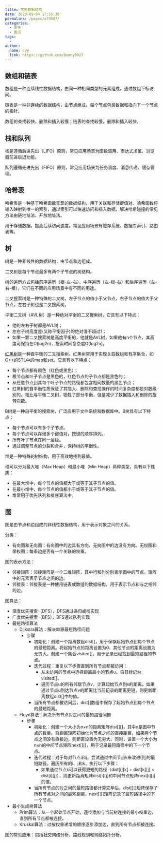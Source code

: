 ```yaml
---
title: 常见数据结构
date: 2023-09-04 17:56:30
permalink: /pages/a79887/
categories:
  - 更多
  - 面试
tags:
  - 
author: 
  name: cyy
  link: https://github.com/Bunny0927
---
```


## 数组和链表

数组是一种连续线性数据结构，由同一种相同类型的元素组成，通过数组下标访问。

链表是一种非连续的数据结构，由节点组成，每个节点包含数据和指向下一个节点的指针。

数组的查找较快，删除和插入较慢；链表的查找较慢，删除和插入较快。

## 栈和队列

栈是遵循后进先出（LIFO）原则，常见应用场景为函数调用、表达式求值、浏览器前进后退功能。

队列遵循先进先出（FIFO）原则，常见应用场景为任务调度、消息传递、缓存管理。

## 哈希表

哈希表是一种基于哈希函数实现的数据结构，用于关联和存储键值对。哈希函数将输入映射到唯一的索引，通过索引可以快速访问和插入数据。解决哈希碰撞的常见方法由链地址法、开放地址法。

用于存储数据，提高后续访问速度，常见应用场景有缓存系统、数据库索引、路由表等。

## 树

树是一种非线性的数据结构，由节点和边组成。

二叉树是每个节点最多有两个子节点的树结构。

树的遍历方式包括前序遍历（根-左-右）、中序遍历（左-根-右）和后序遍历（左-右-根），它们在不同的应用场景中有不同的用途。

二叉搜索树是一种特殊的二叉树，左子节点的值小于父节点，右子节点的值大于父节点，左右子树也是二叉搜索树。

平衡二叉树（AVL树）是一种绝对平衡的二叉搜索树，它具有以下特点：

- 他的左右子树都是AVL树；
- 左右子树高度差(又称平衡因子)的绝对值不超过1；
- 如果一颗二叉搜索树是高度平衡的，他就是AVL树，如果他有n个节点，其高度可保持在O(log2n)，搜索时间复杂度O(log2n)。

[红黑树](https://blog.csdn.net/cy973071263/article/details/122543826)是一种自平衡的二叉搜索树。红黑树常用于实现关联数组和有序集合，如C++的STL中的map和set。它具有以下特点：

- 每个节点都有颜色（红色或黑色）；
- 根节点和叶子节点是黑色的，红色节点的子节点都是黑色的；
- 从任意节点到其每个叶子节点的路径都包含相同数量的黑色节点；
- 红黑树的自平衡性质保证了其插入、删除和查找操作的时间复杂度都是对数级别的。相比与平衡二叉树，牺牲了部分平衡，但是减少了数据插入和删除的旋转次数。

B树是一种自平衡的搜索树，广泛应用于文件系统和数据库中。B树具有以下特点：

- 每个节点可以有多个子节点。
- 每个节点可以存储多个键值对，按键的顺序排列。
- 所有叶子节点在同一层级。
- 通过调整节点的分裂和合并，保持树的平衡性。

堆是一种特殊的树结构，用于高效地找到最值。

堆可以分为最大堆（Max Heap）和最小堆（Min Heap）两种类型，具有以下性质：

- 在最大堆中，每个节点的值都大于或等于其子节点的值。
- 在最小堆中，每个节点的值都小于或等于其子节点的值。
- 堆常用于优先队列和排序算法中。

## 图

图是由节点和边组成的非线性数据结构，用于表示对象之间的关系。

分类：

- 有向图和无向图：有向图中的边具有方向，无向图中的边没有方向。无权图和带权图：每条边是否有一个关联的权重。

图的表示方法：

- 邻接矩阵：邻接矩阵是一个二维矩阵，其中行和列分别表示图中的节点，矩阵中的元素表示节点之间的边。
- 邻接表：邻接表是一种使用链表或数组的数据结构，用于表示节点和与之相邻的边。

图算法：

- 深度优先搜索（DFS），DFS通过递归或栈实现
- 广度优先搜索（BFS），BFS通过队列实现
- 最短路径算法
    - Dijkstra算法：解决单源最短路径问题
        - 步骤
            - 初始化：创建一个距离数组dist[]，用于保存起始节点到每个节点的最短距离。将起始节点的距离设置为0，其他节点的距离设置为无穷大。创建一个集合visited[]，用于记录已经找到最短路径的节点。
            - 迭代过程：重复以下步骤直到所有节点都被访问：
                - 从未访问的节点中选择距离最小的节点u，将其标记为visited[]。
                - 遍历节点u的所有邻居节点v，计算起始节点到v的距离。如果通过节点u到达节点v的距离比当前记录的距离更短，则更新距离数组dist[]中的值。
            - 当所有节点都被访问后，dist[]数组中保存了起始节点到每个节点的最短距离。
    - Floyd算法：解决所有节点对之间的最短路径问题
        - 步骤
            - 初始化：创建一个大小为n×n的距离矩阵dist[][]，其中n是图中节点的数量。将距离矩阵初始化为节点之间的直接距离，如果两个节点之间没有直接边，则距离设置为无穷大。同时，设置一个大小为n×n的中间节点矩阵next[][]，用于记录最短路径中的下一个节点。
            - 迭代过程：对于每对节点i和j，尝试通过中间节点k来改进i到j的最短路径。遍历所有的i、j和k，执行以下步骤：
                - 如果通过节点k可以获得更短的路径（dist[i][k] + dist[k][j] < dist[i][j]），则更新距离矩阵dist[i][j]和中间节点矩阵next[i][j]的值。
            - 当所有节点的对之间的最短路径都计算完毕后，dist[][]矩阵保存了所有节点对之间的最短距离，next[][]矩阵记录了最短路径中的下一个节点。
- 最小生成树算法
    - Prim算法：从一个起始节点开始，逐步添加与当前树连接的最小权重边，直到所有节点都被连接。
    - Kruskal算法：过按权重递增的顺序逐步添加边，直到所有节点都被连接。

图的常见应用：包括社交网络分析、路线规划和网络拓扑分析。